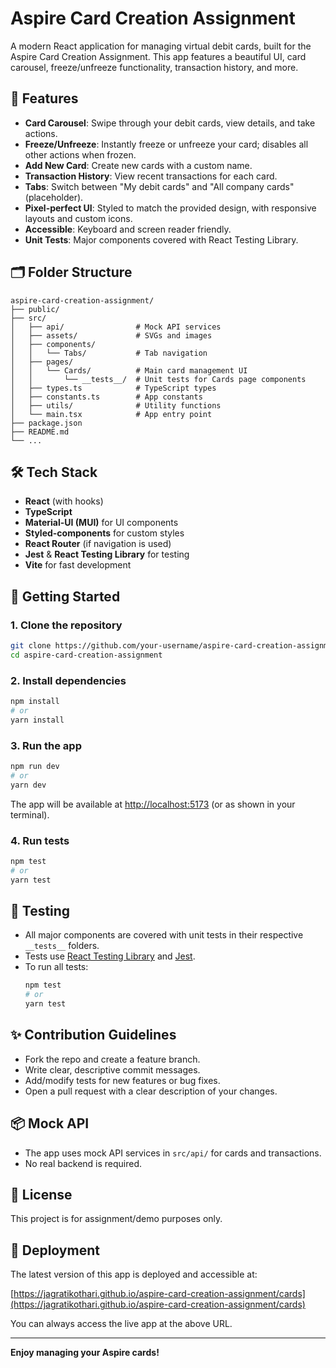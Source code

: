 # Aspire Card Creation Assignment

A modern React application for managing virtual debit cards, built for the Aspire Card Creation Assignment. This app features a beautiful UI, card carousel, freeze/unfreeze functionality, transaction history, and more.

## 🚀 Features
- **Card Carousel**: Swipe through your debit cards, view details, and take actions.
- **Freeze/Unfreeze**: Instantly freeze or unfreeze your card; disables all other actions when frozen.
- **Add New Card**: Create new cards with a custom name.
- **Transaction History**: View recent transactions for each card.
- **Tabs**: Switch between "My debit cards" and "All company cards" (placeholder).
- **Pixel-perfect UI**: Styled to match the provided design, with responsive layouts and custom icons.
- **Accessible**: Keyboard and screen reader friendly.
- **Unit Tests**: Major components covered with React Testing Library.

## 🗂️ Folder Structure
```
aspire-card-creation-assignment/
├── public/
├── src/
│   ├── api/                # Mock API services
│   ├── assets/             # SVGs and images
│   ├── components/
│   │   └── Tabs/           # Tab navigation
│   ├── pages/
│   │   └── Cards/          # Main card management UI
│   │       └── __tests__/  # Unit tests for Cards page components
│   ├── types.ts            # TypeScript types
│   ├── constants.ts        # App constants
│   ├── utils/              # Utility functions
│   └── main.tsx            # App entry point
├── package.json
├── README.md
└── ...
```

## 🛠️ Tech Stack
- **React** (with hooks)
- **TypeScript**
- **Material-UI (MUI)** for UI components
- **Styled-components** for custom styles
- **React Router** (if navigation is used)
- **Jest** & **React Testing Library** for testing
- **Vite** for fast development

## 🏁 Getting Started

### 1. Clone the repository
```bash
git clone https://github.com/your-username/aspire-card-creation-assignment.git
cd aspire-card-creation-assignment
```

### 2. Install dependencies
```bash
npm install
# or
yarn install
```

### 3. Run the app
```bash
npm run dev
# or
yarn dev
```
The app will be available at [http://localhost:5173](http://localhost:5173) (or as shown in your terminal).

### 4. Run tests
```bash
npm test
# or
yarn test
```

## 🧪 Testing
- All major components are covered with unit tests in their respective `__tests__` folders.
- Tests use [React Testing Library](https://testing-library.com/docs/react-testing-library/intro/) and [Jest](https://jestjs.io/).
- To run all tests:
  ```bash
  npm test
  # or
  yarn test
  ```

## ✨ Contribution Guidelines
- Fork the repo and create a feature branch.
- Write clear, descriptive commit messages.
- Add/modify tests for new features or bug fixes.
- Open a pull request with a clear description of your changes.

## 📦 Mock API
- The app uses mock API services in `src/api/` for cards and transactions.
- No real backend is required.

## 📄 License
This project is for assignment/demo purposes only.

## 🚀 Deployment

The latest version of this app is deployed and accessible at:

[https://jagratikothari.github.io/aspire-card-creation-assignment/cards](https://jagratikothari.github.io/aspire-card-creation-assignment/cards)

You can always access the live app at the above URL.

---

**Enjoy managing your Aspire cards!**
